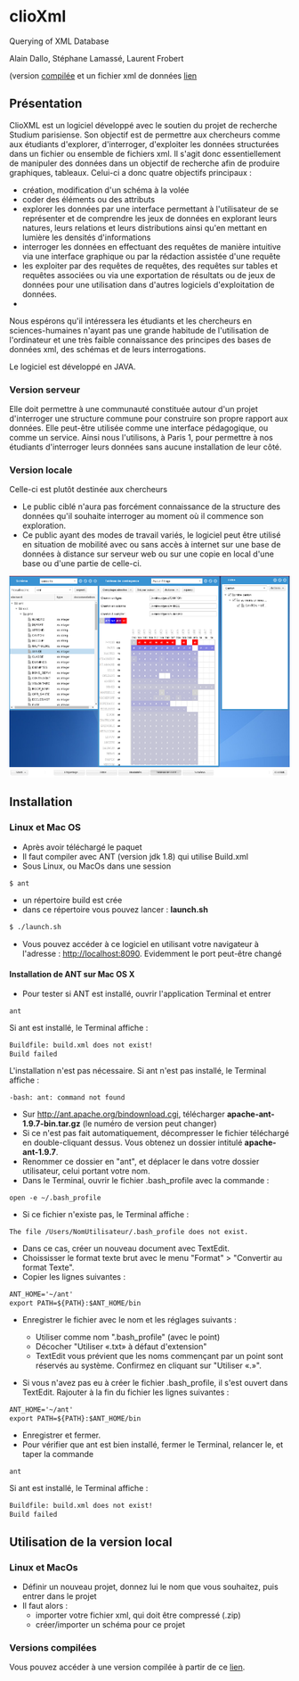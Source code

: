 # clioXml
Querying of XML Database 

Alain Dallo, Stéphane Lamassé, Laurent Frobert


(version [compilée](#compilation) et un fichier xml de données [lien](http://pireh-dev.univ-paris1.fr/ClioXml/aiuXML.xml)

## Présentation

ClioXML est un logiciel développé avec le soutien du projet de recherche Studium parisiense. Son objectif est de permettre aux chercheurs comme aux étudiants d'explorer, d'interroger, d'exploiter les données structurées dans un fichier ou ensemble de fichiers xml. 
Il s'agit donc essentiellement de manipuler des données dans un objectif de recherche afin de produire graphiques, tableaux. 
	Celui-ci a donc quatre objectifs principaux :
* création, modification d'un schéma à la volée
* coder des éléments ou des attributs
* explorer les données par une interface permettant à l'utilisateur de se représenter et de comprendre les jeux de données en explorant leurs natures, leurs relations et leurs distributions ainsi qu'en mettant en lumière les densités d'informations
* interroger les données en effectuant des requêtes de manière intuitive via une interface graphique ou par la rédaction assistée d'une requête 
* les exploiter par des requêtes de requêtes, des requêtes sur tables et requêtes associées ou via une exportation de résultats ou de jeux de données pour une utilisation dans d'autres logiciels d'exploitation de données.
* 
Nous espérons qu'il intéressera les étudiants et les chercheurs en sciences-humaines n'ayant pas une grande habitude de l'utilisation de l'ordinateur et une très faible connaissance des principes des bases de données xml, des schémas et de leurs interrogations.

Le logiciel est développé en JAVA.

### Version serveur
Elle doit permettre à  une communauté constituée autour d'un projet d'interroger une structure commune pour construire son propre rapport aux données. Elle peut-être utilisée comme une interface pédagogique, ou comme un service.  Ainsi nous l'utilisons, à Paris 1, pour permettre à nos étudiants d'interroger leurs données sans aucune installation de leur côté. 
### Version locale
Celle-ci est plutôt destinée aux chercheurs
* Le public ciblé n'aura pas forcément connaissance de la structure des données qu'il souhaite interroger au moment où il commence son exploration.
* Ce public ayant des modes de travail variés, le logiciel peut être utilisé en situation de mobilité avec ou sans accès à internet sur une base de données à distance sur serveur web ou sur une copie en local d'une base ou d'une partie de celle-ci.

![Capture d'écran de l'interface de clioXml](https://github.com/PirehP1/clioXml/blob/master/capture_clioxml.png)


## Installation


### Linux et Mac OS
* Après avoir téléchargé le paquet 
* Il faut compiler avec ANT (version jdk 1.8)  qui utilise Build.xml 
* Sous Linux, ou MacOs dans une session 
```sh
$ ant
```
* un répertoire build est crée 
* dans ce répertoire vous pouvez lancer : **launch.sh**
```sh
$ ./launch.sh
```
* Vous pouvez accéder à ce logiciel en utilisant votre navigateur à l'adresse : [http://localhost:8090](http://localhost:8090). Evidemment le port peut-être changé 

#### Installation de ANT sur Mac OS X
* Pour tester si ANT est installé, ouvrir l'application Terminal et entrer
```
ant
```
Si ant est installé, le Terminal affiche :
```
Buildfile: build.xml does not exist!
Build failed
```
L'installation n'est pas nécessaire.
Si ant n'est pas installé, le Terminal affiche :
```
-bash: ant: command not found
```

* Sur http://ant.apache.org/bindownload.cgi, télécharger **apache-ant-1.9.7-bin.tar.gz** (le numéro de version peut changer)
* Si ce n'est pas fait automatiquement, décompresser le fichier téléchargé en double-cliquant dessus. Vous obtenez un dossier intitulé **apache-ant-1.9.7**.
* Renommer ce dossier en "ant", et déplacer le dans votre dossier utilisateur, celui portant votre nom.
* Dans le Terminal, ouvrir le fichier .bash_profile avec la commande :
```
open -e ~/.bash_profile
```
* Si ce fichier n'existe pas, le Terminal affiche :
```
The file /Users/NomUtilisateur/.bash_profile does not exist.
```
* Dans ce cas, créer un nouveau document avec TextEdit.
* Choississer le format texte brut avec le menu "Format" > "Convertir au format Texte".
* Copier les lignes suivantes :
```
ANT_HOME='~/ant'
export PATH=${PATH}:$ANT_HOME/bin
```
* Enregistrer le fichier avec le nom et les réglages suivants :
	* Utiliser comme nom ".bash_profile" (avec le point)
	* Décocher "Utiliser «.txt» à défaut d'extension"
	* TextEdit vous prévient que les noms commençant par un point sont réservés au système. Confirmez en cliquant sur "Utiliser «.»".

* Si vous n'avez pas eu à créer le fichier .bash_profile, il s'est ouvert dans TextEdit. Rajouter à la fin du fichier les lignes suivantes :
```
ANT_HOME='~/ant'
export PATH=${PATH}:$ANT_HOME/bin
```
* Enregistrer et fermer.
* Pour vérifier que ant est bien installé, fermer le Terminal, relancer le, et taper la commande
```
ant
```
Si ant est installé, le Terminal affiche :
```
Buildfile: build.xml does not exist!
Build failed
```

## Utilisation de la version local 

### Linux et MacOs 
* Définir un nouveau projet, donnez lui le nom que vous souhaitez, puis entrer dans le projet 
* Il faut alors :
	* importer votre fichier xml, qui doit être compressé (.zip)
	* créer/importer un schéma pour ce projet 


### <a name="compilation"></a> Versions compilées
Vous pouvez accéder à une version compilée à partir de ce [lien](http://pireh-dev.univ-paris1.fr/ClioXml/clioxml-bin-0.29.8.zip).  
